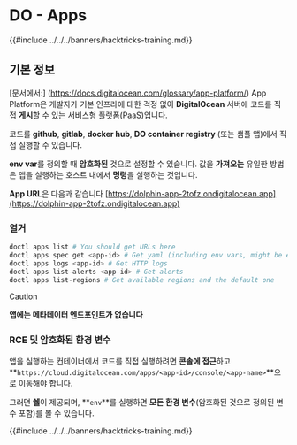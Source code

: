 # DO - Apps

{{#include ../../../banners/hacktricks-training.md}}

## 기본 정보

[문서에서:] (https://docs.digitalocean.com/glossary/app-platform/) App Platform은 개발자가 기본 인프라에 대한 걱정 없이 **DigitalOcean** 서버에 코드를 직접 **게시**할 수 있는 서비스형 플랫폼(PaaS)입니다.

코드를 **github**, **gitlab**, **docker hub**, **DO container registry** (또는 샘플 앱)에서 직접 실행할 수 있습니다.

**env var**를 정의할 때 **암호화된** 것으로 설정할 수 있습니다. 값을 **가져오는** 유일한 방법은 앱을 실행하는 호스트 내에서 **명령**을 실행하는 것입니다.

**App URL**은 다음과 같습니다 [https://dolphin-app-2tofz.ondigitalocean.app](https://dolphin-app-2tofz.ondigitalocean.app)

### 열거
```bash
doctl apps list # You should get URLs here
doctl apps spec get <app-id> # Get yaml (including env vars, might be encrypted)
doctl apps logs <app-id> # Get HTTP logs
doctl apps list-alerts <app-id> # Get alerts
doctl apps list-regions # Get available regions and the default one
```
> [!CAUTION]
> **앱에는 메타데이터 엔드포인트가 없습니다**

### RCE 및 암호화된 환경 변수

앱을 실행하는 컨테이너에서 코드를 직접 실행하려면 **콘솔에 접근**하고 **`https://cloud.digitalocean.com/apps/<app-id>/console/<app-name>`**으로 이동해야 합니다.

그러면 **쉘**이 제공되며, **`env`**를 실행하면 **모든 환경 변수**(암호화된 것으로 정의된 변수 포함)를 볼 수 있습니다.

{{#include ../../../banners/hacktricks-training.md}}
